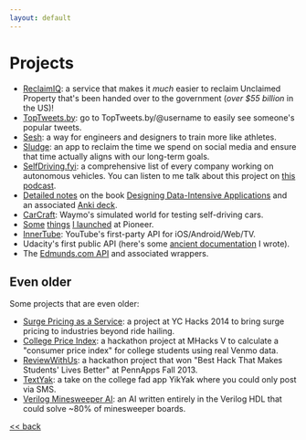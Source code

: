 ```yaml
---
layout: default
---
```


# Projects

* [ReclaimIQ](https://reclaimiq.com): a service that makes it _much_ easier to reclaim Unclaimed Property that's been handed over to the government (_over $55 billion_ in the US)!
* [TopTweets.by](https://toptweets.by/): go to TopTweets.by/@username to easily see someone's popular tweets.
* [Sesh](http://getsesh.io):
  a way for engineers and designers to train more like athletes.
* [Sludge](http://sludge.life):
  an app to reclaim the time we spend on social media and ensure that time
  actually aligns with our long-term goals.
* [SelfDriving.fyi](http://selfdriving.fyi):
  a comprehensive list of every company working on autonomous vehicles. You can listen to me
  talk about this project on
  [this podcast](https://podcast.matsherman.com/332-michel-bock-selfdrivingfyi-on-all-things-self-driving-cars/).
* [Detailed notes](https://github.com/michaelrbock/notes/tree/master/books/designing-data-intensive-applications)
  on the book [Designing Data-Intensive Applications](https://dataintensive.net/)
  and an associated [Anki deck](https://ankiweb.net/shared/info/648324831).
* [CarCraft](https://www.theatlantic.com/technology/archive/2017/08/inside-waymos-secret-testing-and-simulation-facilities/537648/):
  Waymo's simulated world for testing self-driving cars.
* [Some](https://pioneer.app/blog/pioneer-multiplayer/)
  [things](https://pioneer.app/blog/advisor-chat/) [I launched](https://pioneer.app/blog/the-infinite-tournament/)
  at Pioneer.
* [InnerTube](https://gizmodo.com/how-project-innertube-helped-pull-youtube-out-of-the-gu-1704946491):
  YouTube's first-party API for iOS/Android/Web/TV.
* Udacity's first public API
  (here's some [ancient documentation](https://s3.amazonaws.com/content.udacity-data.com/techdocs/UdacityCourseCatalogAPIDocumentation-v0.pdf) I wrote).
* The [Edmunds.com API](https://github.com/EdmundsAPI) and associated wrappers.

## Even older

Some projects that are even older:

* [Surge Pricing as a Service](https://devpost.com/software/surge-pricing-as-a-service): a project at YC Hacks 2014 to bring surge pricing to industries beyond ride hailing.
* [College Price Index](https://devpost.com/software/college-price-index): a hackathon project at MHacks V to calculate a "consumer price index" for college students using real Venmo data.
* [ReviewWithUs](https://devpost.com/software/reviewwith-us): a hackathon project that won "Best Hack That Makes Students' Lives Better" at PennApps Fall 2013.
* [TextYak](https://github.com/michaelrbock/textyak): a take on the college fad app YikYak where you could only post via SMS.
* [Verilog Minesweeper AI](https://github.com/michaelrbock/verilog-minesweeper-solver): an AI written entirely in the Verilog HDL that could solve ~80% of minesweeper boards.

[<< back](/)
